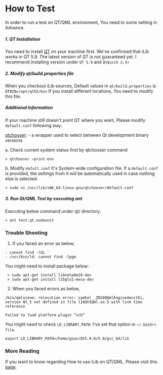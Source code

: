 # How to Test #

In order to run a test on QT/QML environment, You need to some setting in Advance.

##### 1. QT Installation 
You need to install [QT](https://www.qt.io/download) on your machine first. We've confirmed that iLib works in QT 5.9.  The latest version of QT is not guaranteed yet. I recommend installing version under `QT 5.9` and `QtQuick 2.5+`

##### 2. Modify qt/build.properties file
When you checkout iLib sources, Default values in `qt/build.properties` is  `QTBIN=/opt/qt55/bin` If you install different locations, You need to modify this file.

##### Additional Information
If your machine still doesn't point QT where you want, Please modify `default.conf` following way.

[qtchooser](https://www.systutorials.com/docs/linux/man/1-qtchooser/): - a wrapper used to select between Qt development binary versions

a. Check current system status first by qtchooser command
~~~~~
> qtchooser –print-env
~~~~~
b. Modify `defult.conf`
It's System-wide configuration file. If a `default.conf` is provided, the settings from it will be automatically used in case nothing else is selected.
~~~~~
> sudo vi /usr/lib/x86_64-linux-gnu/qtchooser/default.conf
~~~~~

##### 3. Run Qt/QML Test by executing ant
Executing below command under qt/ directory.
~~~~~
> ant test.qt.nodeunit
~~~~~

### Trouble Shooting ###

1. If you faced an error as below,
~~~~~
- cannot find -lGL `  
- /usr/bin/ld: cannot find -lpgm
~~~~~
You might need to install package below:

~~~~~
 > sudo apt-get install libnetpbm10-dev
 > sudo apt-get install libglu1-mesa-dev
~~~~~

2. When you faced errors as below,


~~~~
/bin/qmlscene: relocation error: symbol _ZN10QQmlEngine4exitEi, version Qt_5 not defined in file libQt5Qml.so.5 with link time reference
~~~~
~~~~
Failed to load platform plugin ”xcb“
~~~~

You might need to check `LD_LIBRARY_PATH`.
I've set that option in `~/.bashrc file`.
~~~~
export LD_LIBRARY_PATH=/home/goun/Qt5.9.0/5.9/gcc_64/lib
~~~~


### More Reading ###
If you want to know regarding How to use iLib on QT/QML. Please visit this [page](https://github.com/iLib-js/iLib/blob/development/docs/tutorial/modules.md).
